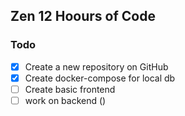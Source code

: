 ## Zen 12 Hoours of Code

### Todo
- [x] Create a new repository on GitHub
- [x] Create docker-compose for local db 
- [ ] Create basic frontend
- [ ] work on backend ()